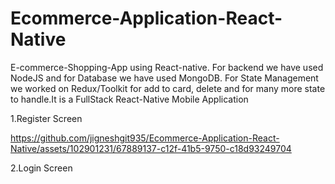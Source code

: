# Ecommerce-Application-React-Native
E-commerce-Shopping-App using React-native. For backend we have used NodeJS and for Database we have used MongoDB.  For State Management we worked on Redux/Toolkit for add to card, delete and for many more state to handle.It is a FullStack React-Native Mobile Application 

1.Register Screen


https://github.com/jigneshgit935/Ecommerce-Application-React-Native/assets/102901231/67889137-c12f-41b5-9750-c18d93249704


2.Login Screen
